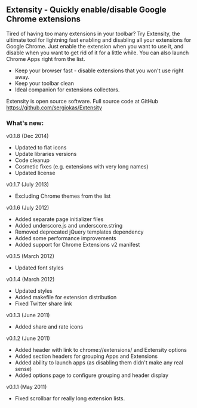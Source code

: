 ## Extensity - Quickly enable/disable Google Chrome extensions

Tired of having too many extensions in your toolbar? Try Extensity, the ultimate tool
for lightning fast enabling and disabling all your extensions for Google Chrome.
Just enable the extension when you want to use it, and disable when you want to
get rid of it for a little while. You can also launch Chrome Apps right from the list.

* Keep your browser fast - disable extensions that you won't use right away.
* Keep your toolbar clean
* Ideal companion for extensions collectors.

Extensity is open source software. Full source code at GitHub https://github.com/sergiokas/Extensity

### What's new:

v0.1.8 (Dec 2014)
- Updated to flat icons
- Update libraries versions
- Code cleanup
- Cosmetic fixes (e.g. extensions with very long names)
- Updated license

v0.1.7 (July 2013)
- Excluding Chrome themes from the list

v0.1.6 (July 2012)
- Added separate page initializer files
- Added underscore.js and underscore.string
- Removed deprecated jQuery templates dependency
- Added some performance improvements
- Added support for Chrome Extensions v2 manifest

v0.1.5 (March 2012)
- Updated font styles

v0.1.4 (March 2012)
- Updated styles
- Added makefile for extension distribution
- Fixed Twitter share link

v0.1.3 (June 2011)
- Added share and rate icons

v0.1.2 (June 2011)
- Added header with link to chrome://extensions/ and Extensity options
- Added section headers for grouping Apps and Extensions
- Added ability to launch apps (as disabling them didn't make any real sense)
- Added options page to configure grouping and header display

v0.1.1 (May 2011)
- Fixed scrollbar for really long extension lists.
